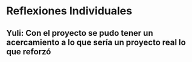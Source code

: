 # **Reflexiones Individuales**

## **Yuli:** Con el proyecto se pudo tener un acercamiento a lo que sería un proyecto real lo que reforzó
